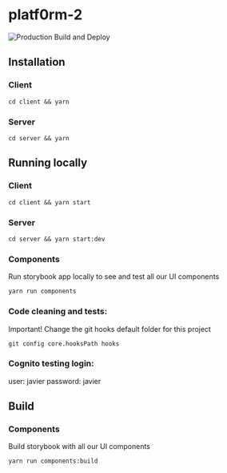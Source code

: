 # platf0rm-2

![Production Build and Deploy](https://github.com/AdScribe/platf0rm-2/workflows/Production%20Build%20and%20Deploy/badge.svg)

## Installation

### Client

`cd client && yarn`

### Server

`cd server && yarn`

## Running locally

### Client

`cd client && yarn start`

### Server

`cd server && yarn start:dev`

### Components

Run storybook app locally to see and test all our UI components

`yarn run components`

### Code cleaning and tests:
Important! Change the git hooks default folder for this project
```
git config core.hooksPath hooks
```

### Cognito testing login:
user: javier
password: javier

## Build

### Components

Build storybook with all our UI components

`yarn run components:build`
